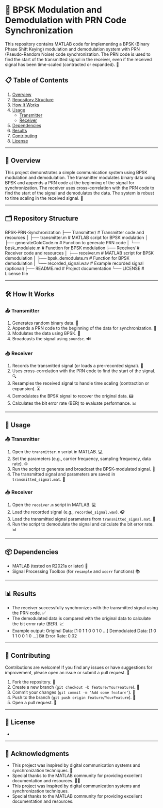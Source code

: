 # 📡 BPSK Modulation and Demodulation with PRN Code Synchronization

This repository contains MATLAB code for implementing a BPSK (Binary Phase Shift Keying) modulation and demodulation system with PRN (Pseudo-Random Noise) code synchronization. The PRN code is used to find the start of the transmitted signal in the receiver, even if the received signal has been time-scaled (contracted or expanded). 🚀

## 📋 Table of Contents
1. [Overview](#overview)
2. [Repository Structure](#repository-structure)
3. [How It Works](#how-it-works)
4. [Usage](#usage)
   - [Transmitter](#transmitter)
   - [Receiver](#receiver)
5. [Dependencies](#dependencies)
6. [Results](#results)
7. [Contributing](#contributing)
8. [License](#license)

---

## 🌟 Overview
This project demonstrates a simple communication system using BPSK modulation and demodulation. The transmitter modulates binary data using BPSK and appends a PRN code at the beginning of the signal for synchronization. The receiver uses cross-correlation with the PRN code to find the start of the signal and demodulates the data. The system is robust to time scaling in the received signal. 📶

---

## 🗂 Repository Structure
BPSK-PRN-Synchronization
├── Transmitter/                # Transmitter code and resources
│   ├── transmitter.m           # MATLAB script for BPSK modulation
│   ├── generateGoldCode.m      # Function to generate PRN code
│   └── bpsk_modulate.m         # Function for BPSK modulation
├── Receiver/                   # Receiver code and resources
│   ├── receiver.m              # MATLAB script for BPSK demodulation
│   ├── bpsk_demodulate.m       # Function for BPSK demodulation
│   └── recorded_signal.wav     # Example recorded signal (optional)
├── README.md                   # Project documentation
└── LICENSE                     # License file

---

## 🛠 How It Works
### 📤 Transmitter
1. Generates random binary data. 🎲
2. Appends a PRN code to the beginning of the data for synchronization. 🔗
3. Modulates the data using BPSK. 📡
4. Broadcasts the signal using `soundsc`. 🔊

### 📥 Receiver
1. Records the transmitted signal (or loads a pre-recorded signal). 🎤
2. Uses cross-correlation with the PRN code to find the start of the signal. 🔍
3. Resamples the received signal to handle time scaling (contraction or expansion). ⏳
4. Demodulates the BPSK signal to recover the original data. 📟
5. Calculates the bit error rate (BER) to evaluate performance. 📊

---

## 🚀 Usage

### 📤 Transmitter
1. Open the `transmitter.m` script in MATLAB. 💻
2. Set the parameters (e.g., carrier frequency, sampling frequency, data rate). ⚙️
3. Run the script to generate and broadcast the BPSK-modulated signal. 📡
4. The transmitted signal and parameters are saved in `transmitted_signal.mat`. 💾

### 📥 Receiver
1. Open the `receiver.m` script in MATLAB. 💻
2. Load the recorded signal (e.g., `recorded_signal.wav`). 🎧
3. Load the transmitted signal parameters from `transmitted_signal.mat`. 📂
4. Run the script to demodulate the signal and calculate the bit error rate. 📊

---

## 📦 Dependencies
- MATLAB (tested on R2021a or later) 🧮
- Signal Processing Toolbox (for `resample` and `xcorr` functions) 📚

---

## 📊 Results
- The receiver successfully synchronizes with the transmitted signal using the PRN code. ✅
- The demodulated data is compared with the original data to calculate the bit error rate (BER). 📈
- Example output:
Original Data: [1 0 1 1 0 0 1 0 ...]
Demodulated Data: [1 0 1 1 0 0 1 0 ...]
Bit Error Rate: 0.02


---

## 🤝 Contributing
Contributions are welcome! If you find any issues or have suggestions for improvement, please open an issue or submit a pull request. 🙌

1. Fork the repository. 🍴
2. Create a new branch (`git checkout -b feature/YourFeature`). 🌿
3. Commit your changes (`git commit -m 'Add some feature'`). 💾
4. Push to the branch (`git push origin feature/YourFeature`). 🚀
5. Open a pull request. 🔄

---

## 📜 License
-

---

## 🙏 Acknowledgments
- This project was inspired by digital communication systems and synchronization techniques. 📡
- Special thanks to the MATLAB community for providing excellent documentation and resources. 🧑‍💻
- This project was inspired by digital communication systems and synchronization techniques.
- Special thanks to the MATLAB community for providing excellent documentation and resources.
